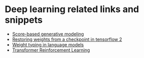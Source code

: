# Deep learning related links and snippets

* [Score-based generative modeling](score_based_generative_modeling.md)
* [Restoring weights from a checkpoint in tensorflow 2](tf2_restoring_weights_from_checkpoint.md)
* [Weight typing in language models](weight_tying.md)
* [Transformer Reinforcement Learning](transformer_reinceforcement_learning.md)
